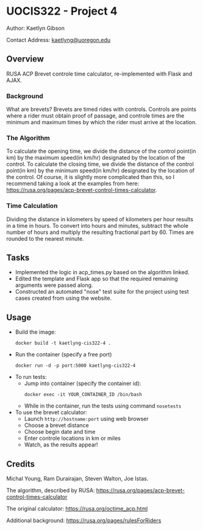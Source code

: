 # UOCIS322 - Project 4 #
Author: Kaetlyn Gibson

Contact Address: kaetlyng@uoregon.edu

## Overview
RUSA ACP Brevet controle time calculator, re-implemented with Flask and AJAX.

### Background
What are brevets? Brevets are timed rides with controls. Controls are points where a rider must obtain proof of passage, and controle times are the minimum and maximum times by which the rider must arrive at the location.

### The Algorithm
To calculate the opening time, we divide the distance of the control point(in km) by the maximum speed(in km/hr) designated by the location of the control. To calculate the closing time, we divide the distance of the control point(in km) by the minimum speed(in km/hr) designated by the location of the control. Of course, it is slightly more complicated than this, so I recommend taking a look at the examples from here: https://rusa.org/pages/acp-brevet-control-times-calculator.

### Time Calculation
Dividing the distance in kilometers by speed of kilometers per hour results in a time
in hours. To convert into hours and minutes, subtract the whole number of hours and multiply the resulting fractional part by 60. Times are rounded to the nearest minute.

## Tasks
- Implemented the logic in acp_times.py based on the algorithm linked.
- Edited the template and Flask app so that the required remaining arguments were passed along.
- Constructed an automated "nose" test suite for the project using test cases created from using the website.

## Usage
- Build the image: 
  ```
  docker build -t kaetlyng-cis322-4 .
  ```
- Run the container (specify a free port)
  ```
  docker run -d -p port:5000 kaetlyng-cis322-4
  ```
- To run tests:
  - Jump into container (specify the container id):
    ```
    docker exec -it YOUR_CONTAINER_ID /bin/bash
    ```
  - While in the container, run the tests using command `nosetests`
- To use the brevet calculator:
  - Launch `http://hostname:port` using web browser
  - Choose a brevet distance
  - Choose begin date and time
  - Enter controle locations in km or miles
  - Watch, as the results appear!

## Credits

Michal Young, Ram Durairajan, Steven Walton, Joe Istas.

The algorithm, described by RUSA: https://rusa.org/pages/acp-brevet-control-times-calculator

The original calculator: https://rusa.org/octime_acp.html

Additional background: https://rusa.org/pages/rulesForRiders
